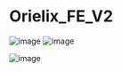 # Orielix_FE_V2

![image](https://github.com/user-attachments/assets/762ccc48-44c7-4562-99a9-3b42117415bc)
![image](https://github.com/user-attachments/assets/bf5a320d-494c-4023-b354-b5df310ca824)

![image](https://github.com/user-attachments/assets/1096e1d4-1c98-4046-82b7-c7f70bb3b009)

